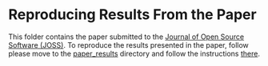 # Reproducing Results From the Paper
This folder contains the paper submitted to the [Journal of Open Source Software (JOSS)](https://joss.theoj.org/). To reproduce the results presented in the paper, follow please move to the [paper_results](./paper_results/) directory and follow the instructions [there](./paper_results/README.md).